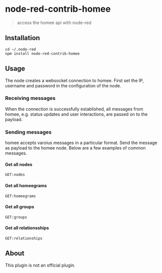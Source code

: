 # node-red-contrib-homee

> access the homee api with node-red

## Installation
```
cd ~/.node-red
npm install node-red-contrib-homee
```

## Usage
The node creates a websocket connection to homee. First set the IP, username and password in the configuration of the node.

### Receiving messages
When the connection is successfully established, all messages from homee, e.g. status updates and user interactions, are passed on to the payload.

### Sending messages
homee accepts varoius messages in a particular format. Send the message as payload to the homee node. Below are a few examples of common messages.

#### Get all nodes
```
GET:nodes
```

#### Get all homeegrams
```
GET:homeegrams
```

#### Get all groups
```
GET:groups
```

#### Get all relationsships
```
GET:relationships
```

## About
This plugin is not an official plugin.
